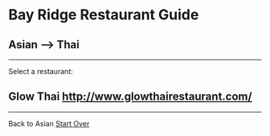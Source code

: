 # Bay Ridge Restaurant Guide
## Asian --> Thai
---
Select a restaurant:
## Glow Thai http://www.glowthairestaurant.com/
---
Back to Asian
[Start Over](../../../japanese.md/chinese.md/asian.md)
